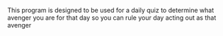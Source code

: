 This program is designed to be used for a daily quiz to determine what avenger you are for that day so you can rule your day acting out as that avenger

